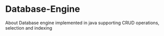 # Database-Engine
About Database engine implemented in java supporting CRUD operations, selection and indexing
